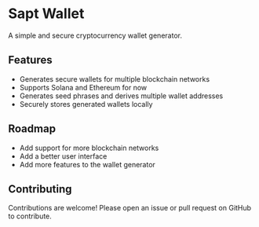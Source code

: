 # Sapt Wallet

A simple and secure cryptocurrency wallet generator.

## Features

- Generates secure wallets for multiple blockchain networks
- Supports Solana and Ethereum for now
- Generates seed phrases and derives multiple wallet addresses
- Securely stores generated wallets locally

## Roadmap

- Add support for more blockchain networks
- Add a better user interface
- Add more features to the wallet generator

## Contributing

Contributions are welcome! Please open an issue or pull request on GitHub to contribute.

